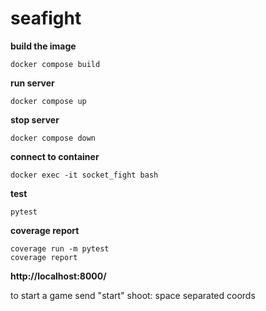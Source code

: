 # seafight

<strong>build the image</strong>
```
docker compose build
```

<strong>run server</strong>
```
docker compose up
```

<strong>stop server</strong>
```
docker compose down
```

<strong>connect to container</strong>
```
docker exec -it socket_fight bash

```
<strong>test</strong>
```
pytest

```
<strong>coverage report</strong>
```
coverage run -m pytest
coverage report
```

<strong>http://localhost:8000/</strong>

to start a game send "start"
shoot: space separated coords
